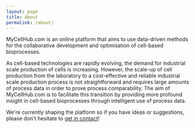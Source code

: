```yaml
---
layout: page
title: About
permalink: /about/
---
```


MyCellHub.com is an online platform that aims to use data-driven methods for the collaborative development and optimisation of cell-based bioprocesses.

As cell-based technologies are rapidly evolving, the demand for industrial scale production of cells is increasing.
However, the scale-up of cell production from the laboratory to a cost-effective and reliable industrial scale production process is not straightforward and requires large amounts of process data in order to prove process comparability.
The aim of MyCellHub.com is to facilitate this transition by providing more profound insight in cell-based bioprocesses through intelligent use of process data.

We're currently shaping the platform so if you have ideas or suggestions, please don't hesitate to <a href="mailto:{{ site.email }}"> get in contact</a>! 